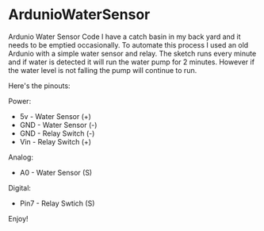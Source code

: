 # ArdunioWaterSensor
Ardunio Water Sensor Code
I have a catch basin in my back yard and it needs to be emptied occasionally. To automate this process I used an old Ardunio with a simple water sensor and relay. The sketch runs every minute and if water is detected it will run the water pump for 2 minutes. However if the water level is not falling the pump will continue to run.

Here's the pinouts:

Power:
* 5v - Water Sensor (+)
* GND - Water Sensor (-)
* GND - Relay Switch (-)
* Vin - Relay Switch (+)

Analog:
* A0 - Water Sensor (S)

Digital:
* Pin7 - Relay Swtich (S)

Enjoy!
